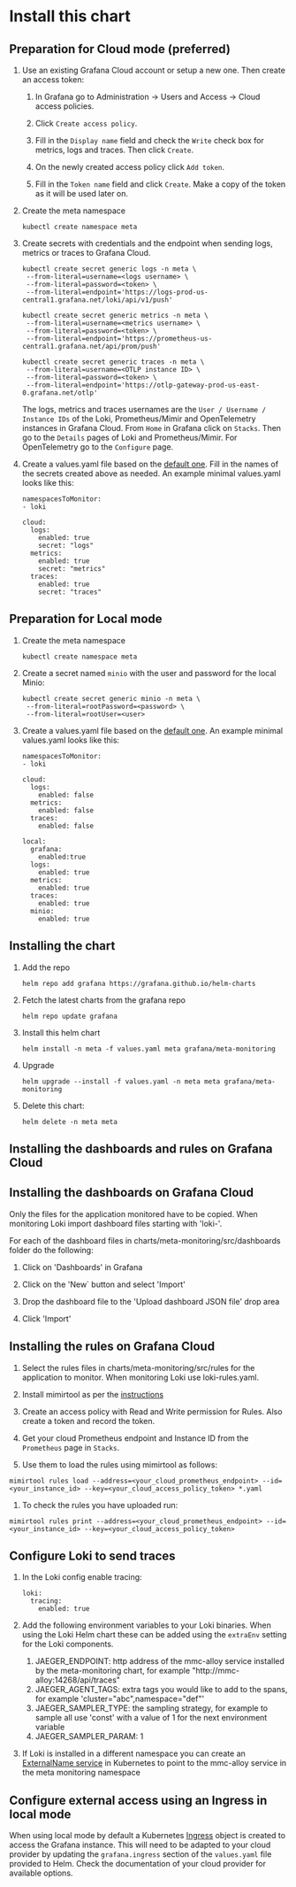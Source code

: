 # Install this chart

## Preparation for Cloud mode (preferred)

1. Use an existing Grafana Cloud account or setup a new one. Then create an access token:

   1. In Grafana go to Administration -> Users and Access -> Cloud access policies.

   1. Click `Create access policy`.

   1. Fill in the `Display name` field and check the `Write` check box for metrics, logs and traces. Then click `Create`.

   1. On the newly created access policy click `Add token`.

   1. Fill in the `Token name` field and click `Create`. Make a copy of the token as it will be used later on.

1. Create the meta namespace

   ```
   kubectl create namespace meta
   ```

1. Create secrets with credentials and the endpoint when sending logs, metrics or traces to Grafana Cloud.

   ```
   kubectl create secret generic logs -n meta \
    --from-literal=username=<logs username> \
    --from-literal=password=<token> \
    --from-literal=endpoint='https://logs-prod-us-central1.grafana.net/loki/api/v1/push'

   kubectl create secret generic metrics -n meta \
    --from-literal=username=<metrics username> \
    --from-literal=password=<token> \
    --from-literal=endpoint='https://prometheus-us-central1.grafana.net/api/prom/push'

   kubectl create secret generic traces -n meta \
    --from-literal=username=<OTLP instance ID> \
    --from-literal=password=<token> \
    --from-literal=endpoint='https://otlp-gateway-prod-us-east-0.grafana.net/otlp'
   ```

   The logs, metrics and traces usernames are the `User / Username / Instance IDs` of the Loki, Prometheus/Mimir and OpenTelemetry instances in Grafana Cloud. From `Home` in Grafana click on `Stacks`. Then go to the `Details` pages of Loki and Prometheus/Mimir. For OpenTelemetry go to the `Configure` page.

1. Create a values.yaml file based on the [default one](../charts/meta-monitoring/values.yaml). Fill in the names of the secrets created above as needed. An example minimal values.yaml looks like this:

   ```
   namespacesToMonitor:
   - loki

   cloud:
     logs:
       enabled: true
       secret: "logs"
     metrics:
       enabled: true
       secret: "metrics"
     traces:
       enabled: true
       secret: "traces"
   ```

## Preparation for Local mode

1. Create the meta namespace

   ```
   kubectl create namespace meta
   ```

1. Create a secret named `minio` with the user and password for the local Minio:

   ```
   kubectl create secret generic minio -n meta \
    --from-literal=rootPassword=<password> \
    --from-literal=rootUser=<user>
   ```

1. Create a values.yaml file based on the [default one](../charts/meta-monitoring/values.yaml). An example minimal values.yaml looks like this:

   ```
   namespacesToMonitor:
   - loki

   cloud:
     logs:
       enabled: false
     metrics:
       enabled: false
     traces:
       enabled: false

   local:
     grafana:
       enabled:true
     logs:
       enabled: true
     metrics:
       enabled: true
     traces:
       enabled: true
     minio:
       enabled: true
   ```

## Installing the chart

1. Add the repo

   ```
   helm repo add grafana https://grafana.github.io/helm-charts
   ```

1. Fetch the latest charts from the grafana repo

   ```
   helm repo update grafana
   ```


1. Install this helm chart

   ```
   helm install -n meta -f values.yaml meta grafana/meta-monitoring
   ```

1. Upgrade

   ```
   helm upgrade --install -f values.yaml -n meta meta grafana/meta-monitoring
   ```

1. Delete this chart:

   ```
   helm delete -n meta meta
   ```

## Installing the dashboards and rules on Grafana Cloud

## Installing the dashboards on Grafana Cloud

Only the files for the application monitored have to be copied. When monitoring Loki import dashboard files starting with 'loki-'.

For each of the dashboard files in charts/meta-monitoring/src/dashboards folder do the following:

1. Click on 'Dashboards' in Grafana

1. Click on the 'New` button and select 'Import'

1. Drop the dashboard file to the 'Upload dashboard JSON file' drop area

1. Click 'Import'

## Installing the rules on Grafana Cloud

1. Select the rules files in charts/meta-monitoring/src/rules for the application to monitor. When monitoring Loki use loki-rules.yaml.

1. Install mimirtool as per the [instructions](https://grafana.com/docs/mimir/latest/manage/tools/mimirtool/)

1. Create an access policy with Read and Write permission for Rules. Also create a token and record the token.

1. Get your cloud Prometheus endpoint and Instance ID from the `Prometheus` page in `Stacks`.

1. Use them to load the rules using mimirtool as follows:

  ```
  mimirtool rules load --address=<your_cloud_prometheus_endpoint> --id=<your_instance_id> --key=<your_cloud_access_policy_token> *.yaml
  ```

1. To check the rules you have uploaded run:

  ```
  mimirtool rules print --address=<your_cloud_prometheus_endpoint> --id=<your_instance_id> --key=<your_cloud_access_policy_token>
  ```

## Configure Loki to send traces

1. In the Loki config enable tracing:

   ```
   loki:
     tracing:
       enabled: true
   ```

1. Add the following environment variables to your Loki binaries. When using the Loki Helm chart these can be added using the `extraEnv` setting for the Loki components.

   1. JAEGER_ENDPOINT: http address of the mmc-alloy service installed by the meta-monitoring chart, for example "http://mmc-alloy:14268/api/traces"
   1. JAEGER_AGENT_TAGS: extra tags you would like to add to the spans, for example  'cluster="abc",namespace="def"'
   1. JAEGER_SAMPLER_TYPE: the sampling strategy, for example to sample all use 'const' with a value of 1 for the next environment variable
   1. JAEGER_SAMPLER_PARAM: 1

1. If Loki is installed in a different namespace you can create an [ExternalName service](https://kubernetes.io/docs/concepts/services-networking/service/#externalname) in Kubernetes to point to the mmc-alloy service in the meta monitoring namespace

## Configure external access using an Ingress in local mode

When using local mode by default a Kubernetes [Ingress](https://kubernetes.io/docs/concepts/services-networking/ingress/) object is created to access the Grafana instance. This will need to be adapted to your cloud provider by updating the `grafana.ingress` section of the `values.yaml` file provided to Helm. Check the documentation of your cloud provider for available options.